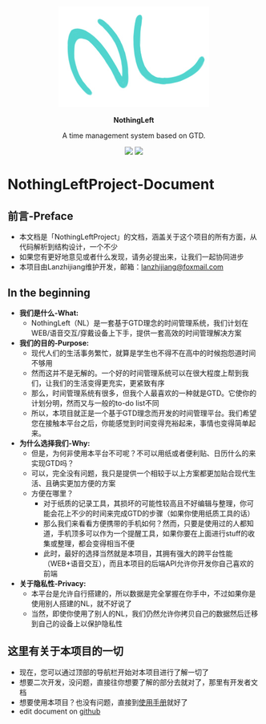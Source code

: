 # 
<p align="center">
    <a href="https://nothingleftproject.github.io/ProjectDocs">
      <img alt="NothingLeftProject" src="./image/NothingLeftLogo2.jpg">
    </a>
  </p>
<p align="center">
    <b>NothingLeft</b>
  </p>
<p align="center">
    A time management system based on GTD.
  </p>
<p align="center">
    <img src="https://svg.hamm.cn/badge.svg?key=DocLicense&&value=Apache2.0">
    <img src="https://svg.hamm.cn/badge.svg?key=E-mail&&value=lanzhijiang@foxmail.com">
</p>





# NothingLeftProject-Document




## 前言-Preface
- 本文档是「NothingLeftProject」的文档，涵盖关于这个项目的所有方面，从代码解析到结构设计，一个不少
- 如果您有更好地意见或者什么发现，请务必提出来，让我们一起协同进步
- 本项目由Lanzhijiang维护开发，邮箱：lanzhijiang@foxmail.com

## In the beginning
- **我们是什么-What:**
  - NothingLeft（NL）是一套基于GTD理念的时间管理系统，我们计划在WEB/语音交互/穿戴设备上下手，提供一套高效的时间管理解决方案
- **我们的目的-Purpose:**
  - 现代人们的生活事务繁忙，就算是学生也不得不在高中的时候抱怨道时间不够用
  - 然而这并不是无解的。一个好的时间管理系统可以在很大程度上帮到我们，让我们的生活变得更充实，更紧致有序
  - 那么，时间管理系统有很多，但我个人最喜欢的一种就是GTD。它使你的计划分明，然而又与一般的to-do list不同
  - 所以，本项目就正是一个基于GTD理念而开发的时间管理平台。我们希望您在接触本平台之后，你能感觉到时间变得充裕起来，事情也变得简单起来。
- **为什么选择我们-Why:**
  - 但是，为何非使用本平台不可呢？不可以用纸或者便利贴、日历什么的来实现GTD吗？
  - 可以，完全没有问题，我只是提供一个相较于以上方案都更加贴合现代生活、且确实更加方便的方案
  - 方便在哪里？
    - 对于纸质的记录工具，其损坏的可能性较高且不好编辑与整理，你可能会花上不少的时间来完成GTD的步骤（如果你使用纸质工具的话）
    - 那么我们来看看方便携带的手机如何？然而，只要是使用过的人都知道，手机顶多可以作为一个提醒工具，如果你要在上面进行stuff的收集或整理，都会变得相当不便
    - 此时，最好的选择当然就是本项目，其拥有强大的跨平台性能（WEB+语音交互），而且本项目的后端API允许你开发你自己喜欢的前端
- **关于隐私性-Privacy:**
  - 本平台是允许自行搭建的，所以数据是完全掌握在你手中，不过如果你是使用别人搭建的NL，就不好说了
  - 当然，即使你使用了别人的NL，我们仍然允许你拷贝自己的数据然后迁移到自己的设备上以保护隐私性
  
## 这里有关于本项目的一切
- 现在，您可以通过顶部的导航栏开始对本项目进行了解一切了
- 想要二次开发，没问题，直接往你想要了解的部分去就对了，那里有开发者文档
- 想要使用本项目？也没有问题，直接到[使用手册](usage/README.md)就好了
- edit document on [github](https://github.com/NothingLeft/ProjectDocs)